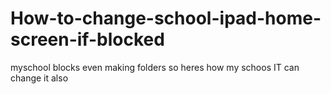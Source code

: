 # How-to-change-school-ipad-home-screen-if-blocked
myschool blocks even making folders so heres how my schoos IT can change it also 
